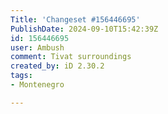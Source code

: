 ```yaml
---
Title: 'Changeset #156446695'
PublishDate: 2024-09-10T15:42:39Z
id: 156446695
user: Ambush
comment: Tivat surroundings
created_by: iD 2.30.2
tags:
- Montenegro

---
```

